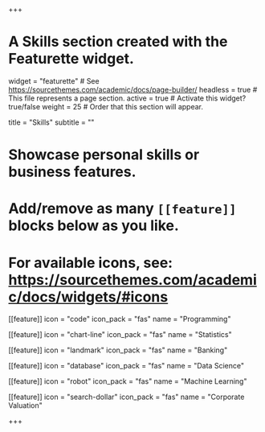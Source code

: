 +++
# A Skills section created with the Featurette widget.
widget = "featurette"  # See https://sourcethemes.com/academic/docs/page-builder/
headless = true  # This file represents a page section.
active = true  # Activate this widget? true/false
weight = 25  # Order that this section will appear.

title = "Skills"
subtitle = ""

# Showcase personal skills or business features.
#
# Add/remove as many `[[feature]]` blocks below as you like.
#
# For available icons, see: https://sourcethemes.com/academic/docs/widgets/#icons

[[feature]]
  icon = "code"
  icon_pack = "fas"
  name = "Programming"


[[feature]]
  icon = "chart-line"
  icon_pack = "fas"
  name = "Statistics"

[[feature]]
  icon = "landmark"
  icon_pack = "fas"
  name = "Banking"

[[feature]]
  icon = "database"
  icon_pack = "fas"
  name = "Data Science"

[[feature]]
  icon = "robot"
  icon_pack = "fas"
  name = "Machine Learning"

[[feature]]
  icon = "search-dollar"
  icon_pack = "fas"
  name = "Corporate Valuation"





+++
